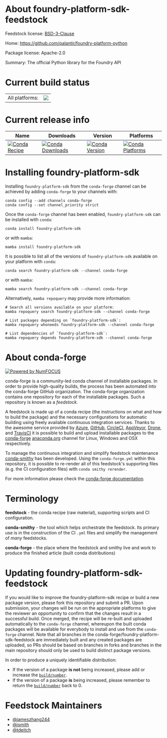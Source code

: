 About foundry-platform-sdk-feedstock
====================================

Feedstock license: [BSD-3-Clause](https://github.com/conda-forge/foundry-platform-sdk-feedstock/blob/main/LICENSE.txt)

Home: https://github.com/palantir/foundry-platform-python

Package license: Apache-2.0

Summary: The official Python library for the Foundry API

Current build status
====================

<table><tr><td>All platforms:</td>
    <td>
      <a href="https://dev.azure.com/conda-forge/feedstock-builds/_build/latest?definitionId=22763&branchName=main">
        <img src="https://dev.azure.com/conda-forge/feedstock-builds/_apis/build/status/foundry-platform-sdk-feedstock?branchName=main">
      </a>
    </td>
  </tr>
</table>

Current release info
====================

| Name | Downloads | Version | Platforms |
| --- | --- | --- | --- |
| [![Conda Recipe](https://img.shields.io/badge/recipe-foundry--platform--sdk-green.svg)](https://anaconda.org/conda-forge/foundry-platform-sdk) | [![Conda Downloads](https://img.shields.io/conda/dn/conda-forge/foundry-platform-sdk.svg)](https://anaconda.org/conda-forge/foundry-platform-sdk) | [![Conda Version](https://img.shields.io/conda/vn/conda-forge/foundry-platform-sdk.svg)](https://anaconda.org/conda-forge/foundry-platform-sdk) | [![Conda Platforms](https://img.shields.io/conda/pn/conda-forge/foundry-platform-sdk.svg)](https://anaconda.org/conda-forge/foundry-platform-sdk) |

Installing foundry-platform-sdk
===============================

Installing `foundry-platform-sdk` from the `conda-forge` channel can be achieved by adding `conda-forge` to your channels with:

```
conda config --add channels conda-forge
conda config --set channel_priority strict
```

Once the `conda-forge` channel has been enabled, `foundry-platform-sdk` can be installed with `conda`:

```
conda install foundry-platform-sdk
```

or with `mamba`:

```
mamba install foundry-platform-sdk
```

It is possible to list all of the versions of `foundry-platform-sdk` available on your platform with `conda`:

```
conda search foundry-platform-sdk --channel conda-forge
```

or with `mamba`:

```
mamba search foundry-platform-sdk --channel conda-forge
```

Alternatively, `mamba repoquery` may provide more information:

```
# Search all versions available on your platform:
mamba repoquery search foundry-platform-sdk --channel conda-forge

# List packages depending on `foundry-platform-sdk`:
mamba repoquery whoneeds foundry-platform-sdk --channel conda-forge

# List dependencies of `foundry-platform-sdk`:
mamba repoquery depends foundry-platform-sdk --channel conda-forge
```


About conda-forge
=================

[![Powered by
NumFOCUS](https://img.shields.io/badge/powered%20by-NumFOCUS-orange.svg?style=flat&colorA=E1523D&colorB=007D8A)](https://numfocus.org)

conda-forge is a community-led conda channel of installable packages.
In order to provide high-quality builds, the process has been automated into the
conda-forge GitHub organization. The conda-forge organization contains one repository
for each of the installable packages. Such a repository is known as a *feedstock*.

A feedstock is made up of a conda recipe (the instructions on what and how to build
the package) and the necessary configurations for automatic building using freely
available continuous integration services. Thanks to the awesome service provided by
[Azure](https://azure.microsoft.com/en-us/services/devops/), [GitHub](https://github.com/),
[CircleCI](https://circleci.com/), [AppVeyor](https://www.appveyor.com/),
[Drone](https://cloud.drone.io/welcome), and [TravisCI](https://travis-ci.com/)
it is possible to build and upload installable packages to the
[conda-forge](https://anaconda.org/conda-forge) [anaconda.org](https://anaconda.org/)
channel for Linux, Windows and OSX respectively.

To manage the continuous integration and simplify feedstock maintenance
[conda-smithy](https://github.com/conda-forge/conda-smithy) has been developed.
Using the ``conda-forge.yml`` within this repository, it is possible to re-render all of
this feedstock's supporting files (e.g. the CI configuration files) with ``conda smithy rerender``.

For more information please check the [conda-forge documentation](https://conda-forge.org/docs/).

Terminology
===========

**feedstock** - the conda recipe (raw material), supporting scripts and CI configuration.

**conda-smithy** - the tool which helps orchestrate the feedstock.
                   Its primary use is in the construction of the CI ``.yml`` files
                   and simplify the management of *many* feedstocks.

**conda-forge** - the place where the feedstock and smithy live and work to
                  produce the finished article (built conda distributions)


Updating foundry-platform-sdk-feedstock
=======================================

If you would like to improve the foundry-platform-sdk recipe or build a new
package version, please fork this repository and submit a PR. Upon submission,
your changes will be run on the appropriate platforms to give the reviewer an
opportunity to confirm that the changes result in a successful build. Once
merged, the recipe will be re-built and uploaded automatically to the
`conda-forge` channel, whereupon the built conda packages will be available for
everybody to install and use from the `conda-forge` channel.
Note that all branches in the conda-forge/foundry-platform-sdk-feedstock are
immediately built and any created packages are uploaded, so PRs should be based
on branches in forks and branches in the main repository should only be used to
build distinct package versions.

In order to produce a uniquely identifiable distribution:
 * If the version of a package **is not** being increased, please add or increase
   the [``build/number``](https://docs.conda.io/projects/conda-build/en/latest/resources/define-metadata.html#build-number-and-string).
 * If the version of a package **is** being increased, please remember to return
   the [``build/number``](https://docs.conda.io/projects/conda-build/en/latest/resources/define-metadata.html#build-number-and-string)
   back to 0.

Feedstock Maintainers
=====================

* [@jameszhang244](https://github.com/jameszhang244/)
* [@jsmith](https://github.com/jsmith/)
* [@tdeitch](https://github.com/tdeitch/)


